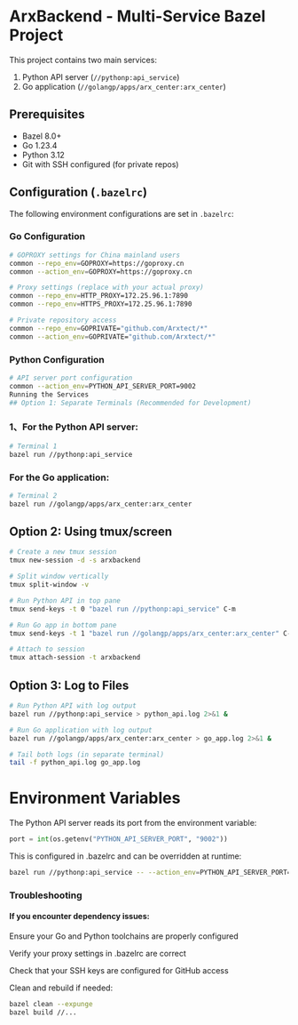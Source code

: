# ArxBackend - Multi-Service Bazel Project

This project contains two main services:
1. Python API server (`//pythonp:api_service`)
2. Go application (`//golangp/apps/arx_center:arx_center`)

## Prerequisites

- Bazel 8.0+
- Go 1.23.4
- Python 3.12
- Git with SSH configured (for private repos)

## Configuration (`.bazelrc`)

The following environment configurations are set in `.bazelrc`:

### Go Configuration
```bash
# GOPROXY settings for China mainland users
common --repo_env=GOPROXY=https://goproxy.cn
common --action_env=GOPROXY=https://goproxy.cn

# Proxy settings (replace with your actual proxy)
common --repo_env=HTTP_PROXY=172.25.96.1:7890
common --repo_env=HTTPS_PROXY=172.25.96.1:7890

# Private repository access
common --repo_env=GOPRIVATE="github.com/Arxtect/*"
common --action_env=GOPRIVATE="github.com/Arxtect/*"
```

### Python Configuration
```bash
# API server port configuration
common --action_env=PYTHON_API_SERVER_PORT=9002
Running the Services
## Option 1: Separate Terminals (Recommended for Development)
```
### 1、For the Python API server:

```bash
# Terminal 1
bazel run //pythonp:api_service
```
### For the Go application:

```bash
# Terminal 2
bazel run //golangp/apps/arx_center:arx_center
```

## Option 2: Using tmux/screen
```bash
# Create a new tmux session
tmux new-session -d -s arxbackend

# Split window vertically
tmux split-window -v

# Run Python API in top pane
tmux send-keys -t 0 "bazel run //pythonp:api_service" C-m

# Run Go app in bottom pane
tmux send-keys -t 1 "bazel run //golangp/apps/arx_center:arx_center" C-m

# Attach to session
tmux attach-session -t arxbackend
```

## Option 3: Log to Files
```bash
# Run Python API with log output
bazel run //pythonp:api_service > python_api.log 2>&1 &

# Run Go application with log output
bazel run //golangp/apps/arx_center:arx_center > go_app.log 2>&1 &

# Tail both logs (in separate terminal)
tail -f python_api.log go_app.log
```
# Environment Variables
The Python API server reads its port from the environment variable:

```python
port = int(os.getenv("PYTHON_API_SERVER_PORT", "9002"))
```

This is configured in .bazelrc and can be overridden at runtime:

```bash
bazel run //pythonp:api_service -- --action_env=PYTHON_API_SERVER_PORT=8080
```

### Troubleshooting
####  If you encounter dependency issues:

Ensure your Go and Python toolchains are properly configured

Verify your proxy settings in .bazelrc are correct

Check that your SSH keys are configured for GitHub access

Clean and rebuild if needed:

```bash
bazel clean --expunge
bazel build //...
```